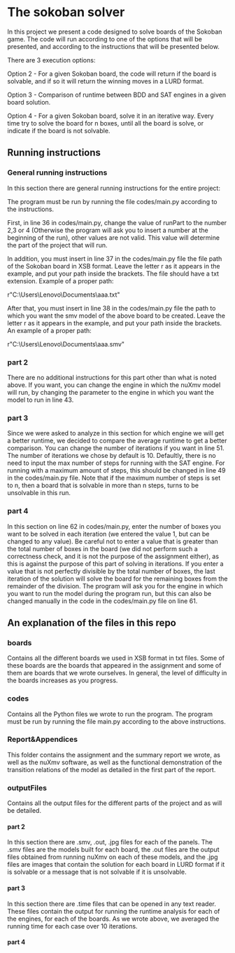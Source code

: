 # The sokoban solver
In this project we present a code designed to solve boards of the Sokoban game.
The code will run according to one of the options that will be presented, and according to the instructions that will be presented below.

There are 3 execution options:

Option 2 - For a given Sokoban board, the code will return if the board is solvable, and if so it will return the winning moves in a LURD format.

Option 3 - Comparison of runtime between BDD and SAT engines in a given board solution.

Option 4 - For a given Sokoban board, solve it in an iterative way. Every time try to solve the board for n boxes, until all the board is solve, or indicate if the board is not solvable.

## Running instructions

### General running instructions

In this section there are general running instructions for the entire project:

The program must be run by running the file codes/main.py according to the instructions.

First, in line 36 in codes/main.py, change the value of runPart to the number 2,3 or 4 (Otherwise the program will ask you to insert a number at the beginning of the run), other values are not valid. This value will determine the part of the project that will run.

In addition, you must insert in line 37 in the codes/main.py file the file path of the Sokoban board in XSB format. Leave the letter r as it appears in the example, and put your path inside the brackets. The file should have a txt extension. Example of a proper path:

r"C:\Users\Lenovo\Documents\aaa.txt"

After that, you must insert in line 38 in the codes/main.py file the path to which you want the smv model of the above board to be created. Leave the letter r as it appears in the example, and put your path inside the brackets. An example of a proper path:

r"C:\Users\Lenovo\Documents\aaa.smv"

### part 2

There are no additional instructions for this part other than what is noted above.
If you want, you can change the engine in which the nuXmv model will run, by changing the parameter to the engine in which you want the model to run in line 43.

### part 3

Since we were asked to analyze in this section for which engine we will get a better runtime, we decided to compare the average runtime to get a better comparison. You can change the number of iterations if you want in line 51. The number of iterations we chose by default is 10.
Defaultly, there is no need to input the max number of steps for running with the SAT engine. For running with a maximum amount of steps, this should be changed in line 49 in the codes/main.py file. Note that if the maximum number of steps is set to n, then a board that is solvable in more than n steps, turns to be unsolvable in this run.

### part 4

In this section on line 62 in codes/main.py, enter the number of boxes you want to be solved in each iteration (we entered the value 1, but can be changed to any value). Be careful not to enter a value that is greater than the total number of boxes in the board (we did not perform such a correctness check, and it is not the purpose of the assignment either), as this is against the purpose of this part of solving in iterations.
If you enter a value that is not perfectly divisible by the total number of boxes, the last iteration of the solution will solve the board for the remaining boxes from the remainder of the division.
The program will ask you for the engine in which you want to run the model during the program run, but this can also be changed manually in the code in the codes/main.py file on line 61.

## An explanation of the files in this repo

### boards

Contains all the different boards we used in XSB format in txt files. Some of these boards are the boards that appeared in the assignment and some of them are boards that we wrote ourselves. In general, the level of difficulty in the boards increases as you progress.

### codes

Contains all the Python files we wrote to run the program. The program must be run by running the file main.py according to the above instructions.

### Report&Appendices

This folder contains the assignment and the summary report we wrote, as well as the nuXmv software, as well as the functional demonstration of the transition relations of the model as detailed in the first part of the report.

### outputFiles

Contains all the output files for the different parts of the project and as will be detailed.

#### part 2

In this section there are .smv, .out, .jpg files for each of the panels.
The .smv files are the models built for each board, the .out files are the output files obtained from running nuXmv on each of these models, and the .jpg files are images that contain the solution for each board in LURD format if it is solvable or a message that is not solvable if it is unsolvable.

#### part 3

In this section there are .time files that can be opened in any text reader.
These files contain the output for running the runtime analysis for each of the engines, for each of the boards.
As we wrote above, we averaged the running time for each case over 10 iterations.

#### part 4



